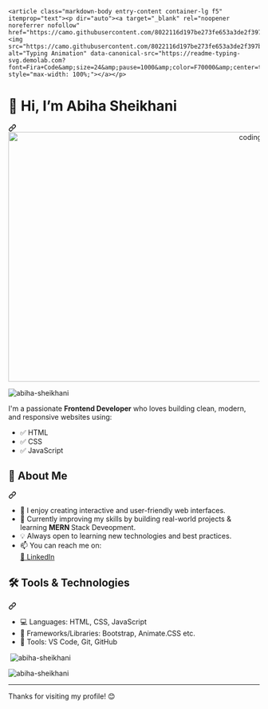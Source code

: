 
    <article class="markdown-body entry-content container-lg f5" itemprop="text"><p dir="auto"><a target="_blank" rel="noopener noreferrer nofollow" href="https://camo.githubusercontent.com/8022116d197be273fe653a3de2f397bece3e3775452b4ababecf88a5491da1f3/68747470733a2f2f726561646d652d747970696e672d7376672e64656d6f6c61622e636f6d3f666f6e743d466972612b436f64652673697a653d32342670617573653d3130303026636f6c6f723d4637303030302663656e7465723d74727565267643656e7465723d747275652677696474683d343335266c696e65733d48692b49276d2b4d7568616d6d61642b53617169622b4b68616e3b46726f6e74656e642b446576656c6f7065723b492b6275696c642b636f6f6c2b776562736974657321"><img src="https://camo.githubusercontent.com/8022116d197be273fe653a3de2f397bece3e3775452b4ababecf88a5491da1f3/68747470733a2f2f726561646d652d747970696e672d7376672e64656d6f6c61622e636f6d3f666f6e743d466972612b436f64652673697a653d32342670617573653d3130303026636f6c6f723d4637303030302663656e7465723d74727565267643656e7465723d747275652677696474683d343335266c696e65733d48692b49276d2b4d7568616d6d61642b53617169622b4b68616e3b46726f6e74656e642b446576656c6f7065723b492b6275696c642b636f6f6c2b776562736974657321" alt="Typing Animation" data-canonical-src="https://readme-typing-svg.demolab.com?font=Fira+Code&amp;size=24&amp;pause=1000&amp;color=F70000&amp;center=true&amp;vCenter=true&amp;width=435&amp;lines=Hi+I'm+Muhammad+Saqib+Khan;Frontend+Developer;I+build+cool+websites!" style="max-width: 100%;"></a></p>
<div class="markdown-heading" dir="auto"><h1 class="heading-element" dir="auto">👋 Hi, I’m Abiha Sheikhani</h1><a id="user-content--hi-im-muhammad-saqib-khan" class="anchor" aria-label="Permalink: 👋 Hi, I’m Abiha Sheikhani" href="#-hi-im-muhammad-saqib-khan"><svg class="octicon octicon-link" viewBox="0 0 16 16" version="1.1" width="16" height="16" aria-hidden="true"><path d="m7.775 3.275 1.25-1.25a3.5 3.5 0 1 1 4.95 4.95l-2.5 2.5a3.5 3.5 0 0 1-4.95 0 .751.751 0 0 1 .018-1.042.751.751 0 0 1 1.042-.018 1.998 1.998 0 0 0 2.83 0l2.5-2.5a2.002 2.002 0 0 0-2.83-2.83l-1.25 1.25a.751.751 0 0 1-1.042-.018.751.751 0 0 1-.018-1.042Zm-4.69 9.64a1.998 1.998 0 0 0 2.83 0l1.25-1.25a.751.751 0 0 1 1.042.018.751.751 0 0 1 .018 1.042l-1.25 1.25a3.5 3.5 0 1 1-4.95-4.95l2.5-2.5a3.5 3.5 0 0 1 4.95 0 .751.751 0 0 1-.018 1.042.751.751 0 0 1-1.042.018 1.998 1.998 0 0 0-2.83 0l-2.5 2.5a1.998 1.998 0 0 0 0 2.83Z"></path></svg></a></div>
<center><image align="center" src="https://i.pinimg.com/originals/e7/26/c7/e726c74ac081eed50feee1433d12c998.gif"  alt="codinggirlimg" height="500" width="1000"></center>
<p align="left"> <img src="https://komarev.com/ghpvc/?username=abiha-sheikhani&label=Profile%20views&color=0e75b6&style=flat" alt="abiha-sheikhani" /> </p>

<p dir="auto">I'm a passionate <strong>Frontend Developer</strong> who loves building clean, modern, and responsive websites using:</p>
<ul dir="auto">
<li>✅ HTML</li>
<li>✅ CSS</li>
<li>✅ JavaScript</li>
</ul>
<div class="markdown-heading" dir="auto"><h2 class="heading-element" dir="auto">🚀 About Me</h2><a id="user-content--about-me" class="anchor" aria-label="Permalink: 🚀 About Me" href="#-about-me"><svg class="octicon octicon-link" viewBox="0 0 16 16" version="1.1" width="16" height="16" aria-hidden="true"><path d="m7.775 3.275 1.25-1.25a3.5 3.5 0 1 1 4.95 4.95l-2.5 2.5a3.5 3.5 0 0 1-4.95 0 .751.751 0 0 1 .018-1.042.751.751 0 0 1 1.042-.018 1.998 1.998 0 0 0 2.83 0l2.5-2.5a2.002 2.002 0 0 0-2.83-2.83l-1.25 1.25a.751.751 0 0 1-1.042-.018.751.751 0 0 1-.018-1.042Zm-4.69 9.64a1.998 1.998 0 0 0 2.83 0l1.25-1.25a.751.751 0 0 1 1.042.018.751.751 0 0 1 .018 1.042l-1.25 1.25a3.5 3.5 0 1 1-4.95-4.95l2.5-2.5a3.5 3.5 0 0 1 4.95 0 .751.751 0 0 1-.018 1.042.751.751 0 0 1-1.042.018 1.998 1.998 0 0 0-2.83 0l-2.5 2.5a1.998 1.998 0 0 0 0 2.83Z"></path></svg></a></div>
<ul dir="auto">
<li>🔭 I enjoy creating interactive and user-friendly web interfaces.</li>
<li>🌱 Currently improving my skills by building real-world projects & learning <strong> MERN </strong> Stack Deveopment.</li>
<li>💡 Always open to learning new technologies and best practices.</li>
<li>📫 You can reach me on:<br>
<a href="https://www.linkedin.com/in/abiha-sheikhani-7229aa317/" rel="nofollow">💼 LinkedIn</a></li>
</ul>

<div class="markdown-heading" dir="auto"><h2 class="heading-element" dir="auto">🛠️ Tools &amp; Technologies</h2><a id="user-content-️-tools--technologies" class="anchor" aria-label="Permalink: 🛠️ Tools &amp; Technologies" href="#️-tools--technologies"><svg class="octicon octicon-link" viewBox="0 0 16 16" version="1.1" width="16" height="16" aria-hidden="true"><path d="m7.775 3.275 1.25-1.25a3.5 3.5 0 1 1 4.95 4.95l-2.5 2.5a3.5 3.5 0 0 1-4.95 0 .751.751 0 0 1 .018-1.042.751.751 0 0 1 1.042-.018 1.998 1.998 0 0 0 2.83 0l2.5-2.5a2.002 2.002 0 0 0-2.83-2.83l-1.25 1.25a.751.751 0 0 1-1.042-.018.751.751 0 0 1-.018-1.042Zm-4.69 9.64a1.998 1.998 0 0 0 2.83 0l1.25-1.25a.751.751 0 0 1 1.042.018.751.751 0 0 1 .018 1.042l-1.25 1.25a3.5 3.5 0 1 1-4.95-4.95l2.5-2.5a3.5 3.5 0 0 1 4.95 0 .751.751 0 0 1-.018 1.042.751.751 0 0 1-1.042.018 1.998 1.998 0 0 0-2.83 0l-2.5 2.5a1.998 1.998 0 0 0 0 2.83Z"></path></svg></a></div>
<ul dir="auto">
<li>💻 Languages: HTML, CSS, JavaScript</li>
<li>🧩 Frameworks/Libraries: Bootstrap, Animate.CSS etc.</li>
<li>🔧 Tools: VS Code, Git, GitHub</li>
</ul>
<p>&nbsp;<img align="center" src="https://github-readme-stats.vercel.app/api?username=abiha-sheikhani&show_icons=true&locale=en" alt="abiha-sheikhani" /></p>

<p><img align="center" src="https://github-readme-streak-stats.herokuapp.com/?user=abiha-sheikhani&" alt="abiha-sheikhani" /></p>
<hr>
<p dir="auto">Thanks for visiting my profile! 😊</p>
</article>
  </div>
